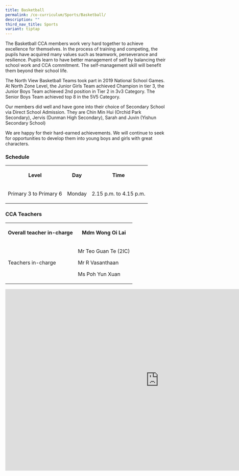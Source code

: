 ```yaml
---
title: Basketball
permalink: /co-curriculum/Sports/Basketball/
description: ""
third_nav_title: Sports
variant: tiptap
---
```

<p>The Basketball CCA members work very hard together to achieve excellence
for themselves. In the process of training and competing, the pupils have
acquired many values such as teamwork, perseverance and resilience. Pupils
learn to have better management of self by balancing their school work
and CCA commitment. The self-management skill will benefit them beyond
their school life.</p>
<p>The North View Basketball Teams took part in 2019 National School Games.
At North Zone Level, the Junior Girls Team achieved Champion in tier 3,
the Junior Boys Team achieved 2nd position in Tier 2 in 3v3 Category. The
Senior Boys Team achieved top 8 in the 5V5 Category.</p>
<p>Our members did well and have gone into their choice of Secondary School
via Direct School Admission. They are Chin Min Hui (Orchid Park Secondary),
Jervis (Dunman High Secondary), Sarah and Juvin (Yishun Secondary School)</p>
<p>We are happy for their hard-earned achievements. We will continue to seek
for opportunities to develop them into young boys and girls with great
characters.</p>
<h3><strong>Schedule</strong></h3>
<table style="minWidth: 75px">
<colgroup>
<col>
<col>
<col>
</colgroup>
<tbody>
<tr>
<th rowspan="1" colspan="1">
<p>Level</p>
</th>
<th rowspan="1" colspan="1">
<p>Day</p>
</th>
<th rowspan="1" colspan="1">
<p>Time</p>
</th>
</tr>
<tr>
<td rowspan="1" colspan="1">
<p>Primary 3 to Primary 6</p>
</td>
<td rowspan="1" colspan="1">
<p>Monday</p>
</td>
<td rowspan="1" colspan="1">
<p>2.15 p.m. to 4.15 p.m.</p>
</td>
</tr>
</tbody>
</table>
<h3><strong>CCA Teachers</strong></h3>
<table style="minWidth: 50px">
<colgroup>
<col>
<col>
</colgroup>
<tbody>
<tr>
<th rowspan="1" colspan="1">
<p>Overall teacher in-charge</p>
</th>
<th rowspan="1" colspan="1">
<p>Mdm Wong Oi Lai</p>
</th>
</tr>
<tr>
<td rowspan="1" colspan="1">
<p>Teachers in-charge</p>
</td>
<td rowspan="1" colspan="1">
<p>Mr Teo Guan Te (2IC)</p>
<p>Mr R Vasanthaan</p>
<p>Ms Poh Yun Xuan</p>
</td>
</tr>
</tbody>
</table>
<div class="iframe-wrapper">
<iframe height="569" width="960" allowfullscreen="true" frameborder="0" src="https://docs.google.com/presentation/d/e/2PACX-1vSnls6KitkGAQ3QIpd1qOCtBqmPOI8-o1Qf2t18CaBtKNybXVAgtEQnxcc2px30-o6fFB5E80s7v4qJ/embed?start=true&amp;loop=true&amp;delayms=3000"></iframe>
</div>
<p></p>